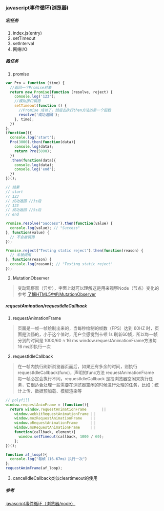 ### javascript事件循环(浏览器)

##### 宏任务
1. index.js(entry)
2. setTimeout
3. setInterval
4. 网络I/O


##### 微任务
1. promise
```javascript
var Pro = function (time) {
  //返回一个Promise对象
  return new Promise(function (resolve, reject) {
    console.log('123');
    //模拟接口调用
    setTimeout(function () {
      //Promise 成功了，然后去执行then方法的第一个函数
      resolve('成功返回');
    }, time);
  })
};
(function(){
  console.log('start');
  Pro(3000).then(function(data){
    console.log(data);
    return Pro(5000);
  })
  .then(function(data){
    console.log(data);
    console.log('end');
  })
})();

// 结果
// start
// 123
// 成功返回 //3s后
// 123
// 成功返回 //5s后
// end

Promise.resolve("Success").then(function(value) {
  console.log(value); // "Success"
}, function(value) {
  // 不会被调用
});

Promise.reject("Testing static reject").then(function(reason) {
  // 未被调用
}, function(reason) {
  console.log(reason); // "Testing static reject"
});
```
2. MutationObserver
> 变动观察器（异步），字面上就可以理解这是用来观察Node（节点）变化的
> 参考
> [了解HTML5中的MutationObserver](https://segmentfault.com/a/1190000012787829)

##### requestAmination/requestIdleCallback
1. requestAnimationFrame
> 页面是一帧一帧绘制出来的，当每秒绘制的帧数（FPS）达到 60HZ 时，页面是流畅的，小于这个值时，用户会感觉到卡顿
> 1s 刷新60帧，所以每一帧分到的时间是 1000/60 ≈ 16 ms
> window.requestAnimationFrame方法每16 ms即执行一次

2. requestIdleCallback
> 在一帧内执行刷新浏览器页面后，如果还有多余的时间，则执行requestIdleCallback(func)，声明的func方法
> requestAnimationFrame 每一帧必定会执行不同，requestIdleCallback 是捡浏览器空闲来执行任务，它很适合处理一些需要在浏览器空闲的时候进行处理的任务，比如：统计上传、数据预加载、模板渲染等
```javascript
// polyfill
window.requestAnimFrame = (function(){
  return window.requestAnimationFrame       ||
    window.webkitRequestAnimationFrame ||
    window.mozRequestAnimationFrame    ||
    window.oRequestAnimationFrame      ||
    window.msRequestAnimationFrame     ||
    function(callback, element){
      window.setTimeout(callback, 1000 / 60);
    };
})();

function af_loop(){
  console.log("每帧（16.67ms）执行一次")
};
requestAnimFrame(af_loop);
```

3. cancelIdleCallback类似cleartimeout的使用


##### 参考
[javascript事件循环（浏览器/node）](https://juejin.im/post/5c0cb3acf265da61362248f3)


